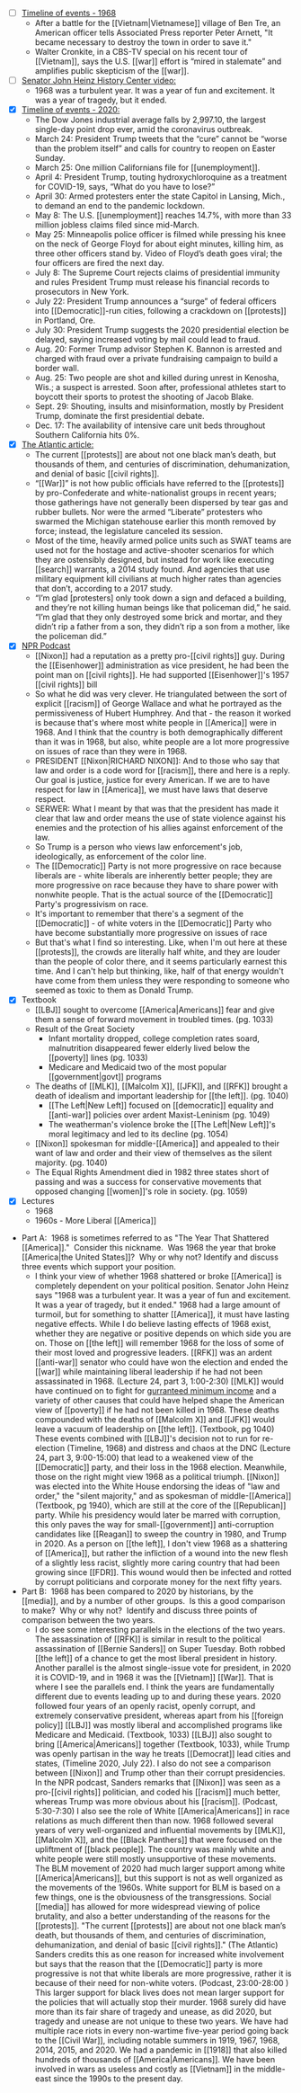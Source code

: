 - [ ] [Timeline of events - 1968](https://www.smithsonianmag.com/history/timeline-seismic-180967503/)
    - After a battle for the [[Vietnam|Vietnamese]] village of Ben Tre, an American officer tells Associated Press reporter Peter Arnett, "It became necessary to destroy the town in order to save it."
    - Walter Cronkite, in a CBS-TV special on his recent tour of [[Vietnam]], says the U.S. [[war]] effort is “mired in stalemate” and amplifies public skepticism of the [[war]].
- [ ] [Senator John Heinz History Center video:](https://www.youtube.com/watch?v=w2Pcwq6m-9s)
    -  1968 was a turbulent year. It was a year of fun and excitement. It was a year of tragedy, but it ended.
- [x] [Timeline of events - 2020:](https://www.latimes.com/california/story/2020-12-18/what-a-year-it-was-a-2020-timeline)
    - The Dow Jones industrial average falls by 2,997.10, the largest single-day point drop ever, amid the coronavirus outbreak.
    - March 24: President Trump tweets that the “cure” cannot be “worse than the problem itself” and calls for country to reopen on Easter Sunday.
    - March 25: One million Californians file for [[unemployment]].
    - April 4: President Trump, touting hydroxychloroquine as a treatment for COVID-19, says, “What do you have to lose?”
    - April 30: Armed protesters enter the state Capitol in Lansing, Mich., to demand an end to the pandemic lockdown.
    - May 8: The U.S. [[unemployment]] reaches 14.7%, with more than 33 million jobless claims filed since mid-March.
    - May 25: Minneapolis police officer is filmed while pressing his knee on the neck of George Floyd for about eight minutes, killing him, as three other officers stand by. Video of Floyd’s death goes viral; the four officers are fired the next day.
    - July 8: The Supreme Court rejects claims of presidential immunity and rules President Trump must release his financial records to prosecutors in New York.
    - July 22: President Trump announces a “surge” of federal officers into [[Democratic]]-run cities, following a crackdown on [[protests]] in Portland, Ore.
    - July 30: President Trump suggests the 2020 presidential election be delayed, saying increased voting by mail could lead to fraud.
    - Aug. 20: Former Trump advisor Stephen K. Bannon is arrested and charged with fraud over a private fundraising campaign to build a border wall.
    - Aug. 25: Two people are shot and killed during unrest in Kenosha, Wis.; a suspect is arrested. Soon after, professional athletes start to boycott their sports to protest the shooting of Jacob Blake.
    - Sept. 29: Shouting, insults and misinformation, mostly by President Trump, dominate the first presidential debate.
    - Dec. 17: The availability of intensive care unit beds throughout Southern California hits 0%.
- [x] [The Atlantic article:](https://www.theatlantic.com/ideas/archive/2020/05/1968-and-2020-lessons-from-americas-worst-year-so-far/612415/)
    - The current [[protests]] are about not one black man’s death, but thousands of them, and centuries of discrimination, dehumanization, and denial of basic [[civil rights]].
    - “[[War]]” is not how public officials have referred to the [[protests]] by pro-Confederate and white-nationalist groups in recent years; those gatherings have not generally been dispersed by tear gas and rubber bullets. Nor were the armed “Liberate” protesters who swarmed the Michigan statehouse earlier this month removed by force; instead, the legislature canceled its session. 
    - Most of the time, heavily armed police units such as SWAT teams are used not for the hostage and active-shooter scenarios for which they are ostensibly designed, but instead for work like executing [[search]] warrants, a 2014 study found. And agencies that use military equipment kill civilians at much higher rates than agencies that don’t, according to a 2017 study.
    - “I’m glad [protesters] only took down a sign and defaced a building, and they’re not killing human beings like that policeman did,” he said. “I’m glad that they only destroyed some brick and mortar, and they didn’t rip a father from a son, they didn’t rip a son from a mother, like the policeman did.”
- [x] [NPR Podcast](https://www.npr.org/transcripts/878070770)
    - [[Nixon]] had a reputation as a pretty pro-[[civil rights]] guy. During the [[Eisenhower]] administration as vice president, he had been the point man on [[civil rights]]. He had supported [[Eisenhower]]'s 1957 [[civil rights]] bill
    - So what he did was very clever. He triangulated between the sort of explicit [[racism]] of George Wallace and what he portrayed as the permissiveness of Hubert Humphrey. And that - the reason it worked is because that's where most white people in [[America]] were in 1968. And I think that the country is both demographically different than it was in 1968, but also, white people are a lot more progressive on issues of race than they were in 1968.
    - PRESIDENT [[Nixon|RICHARD NIXON]]: And to those who say that law and order is a code word for [[racism]], there and here is a reply. Our goal is justice, justice for every American. If we are to have respect for law in [[America]], we must have laws that deserve respect.
    - SERWER: What I meant by that was that the president has made it clear that law and order means the use of state violence against his enemies and the protection of his allies against enforcement of the law.
    - So Trump is a person who views law enforcement's job, ideologically, as enforcement of the color line.
    - The [[Democratic]] Party is not more progressive on race because liberals are - white liberals are inherently better people; they are more progressive on race because they have to share power with nonwhite people. That is the actual source of the [[Democratic]] Party's progressivism on race.
    - It's important to remember that there's a segment of the [[Democratic]] - of white voters in the [[Democratic]] Party who have become substantially more progressive on issues of race
    - But that's what I find so interesting. Like, when I'm out here at these [[protests]], the crowds are literally half white, and they are louder than the people of color there, and it seems particularly earnest this time. And I can't help but thinking, like, half of that energy wouldn't have come from them unless they were responding to someone who seemed as toxic to them as Donald Trump.
- [x] Textbook
    - [[LBJ]] sought to overcome [[America|Americans]] fear and give them a sense of forward movement in troubled times. (pg. 1033)
    - Result of the Great Society
        - Infant mortality dropped, college completion rates soard, malnutrition disappeared fewer elderly lived below the [[poverty]] lines (pg. 1033)
        - Medicare and Medicaid two of the most popular [[government|govt]] programs
    - The deaths of [[MLK]], [[Malcolm X]], [[JFK]], and [[RFK]] brought a death of idealism and important leadership for [[the left]]. (pg. 1040)
        - [[The Left|New Left]] focused on [[democratic]] equality and [[anti-war]] policies over ardent Maxist-Leninism (pg. 1049)
        - The weatherman's violence broke the [[The Left|New Left]]'s moral legitimacy and led to its decline (pg. 1054)
    - [[Nixon]] spokesman for middle-[[America]] and appealed to their want of law and order and their view of themselves as the silent majority. (pg. 1040)
    - The Equal Rights Amendment died in 1982 three states short of passing and was a success for conservative movements that opposed changing [[women]]'s role in society. (pg. 1059)
- [x] Lectures
    - 1968
    - 1960s - More Liberal [[America]]
- Part A:  1968 is sometimes referred to as "The Year That Shattered [[America]]."  Consider this nickname.  Was 1968 the year that broke [[America|the United States]]?  Why or why not? Identify and discuss three events which support your position.
    - I think your view of whether 1968 shattered or broke [[America]] is completely dependent on your political position. Senator John Heinz says "1968 was a turbulent year. It was a year of fun and excitement. It was a year of tragedy, but it ended."  1968 had a large amount of turmoil, but for something to shatter [[America]], it must have lasting negative effects. While I do believe lasting effects of 1968 exist, whether they are negative or positive depends on which side you are on. Those on [[the left]] will remember 1968 for the loss of some of their most loved and progressive leaders. [[RFK]] was an ardent [[anti-war]] senator who could have won the election and ended the [[war]] while maintaining liberal leadership if he had not been assassinated in 1968. (Lecture 24, part 3, 1:00-2:30) [[MLK]] would have continued on to fight for [gurranteed minimum income](https://www.theatlantic.com/business/archive/2013/08/martin-luther-kings-economic-dream-a-guaranteed-income-for-all-americans/279147/) and a variety of other causes that could have helped shape the American view of [[poverty]] if he had not been killed in 1968. These deaths compounded with the deaths of [[Malcolm X]] and [[JFK]] would leave a vacuum of leadership on [[the left]]. (Textbook, pg 1040) These events combined with [[LBJ]]'s decision not to run for re-election (Timeline, 1968) and distress and chaos at the DNC (Lecture 24, part 3, 9:00-15:00) that lead to a weakened view of the [[Democratic]] party, and their loss in the 1968 election. Meanwhile, those on the right might view 1968 as a political triumph. [[Nixon]] was elected into the White House endorsing the ideas of "law and order," the "silent majority," and as spokesman of middle-[[America]] (Textbook, pg 1940), which are still at the core of the [[Republican]] party. While his presidency would later be marred with corruption, this only paves the way for small-[[government]] anti-corruption candidates like [[Reagan]] to sweep the country in 1980, and Trump in 2020. As a person on [[the left]], I don't view 1968 as a shattering of [[America]], but rather the infliction of a wound into the new flesh of a slightly less racist, slightly more caring country that had been growing since [[FDR]]. This wound would then be infected and rotted by corrupt politicians and corporate money for the next fifty years. 
- Part B:  1968 has been compared to 2020 by historians, by the [[media]], and by a number of other groups.  Is this a good comparison to make?  Why or why not?  Identify and discuss three points of comparison between the two years.
    - I do see some interesting parallels in the elections of the two years. The assassination of [[RFK]] is similar in result to the political assassination of [[Bernie Sanders]] on Super Tuesday. Both robbed [[the left]] of a chance to get the most liberal president in history. Another parallel is the almost single-issue vote for president, in 2020 it is COVID-19, and in 1968 it was the [[Vietnam]] [[War]]. That is where I see the parallels end. I think the years are fundamentally different due to events leading up to and during these years. 2020 followed four years of an openly racist, openly corrupt, and extremely conservative president, whereas apart from his [[foreign policy]] [[LBJ]] was mostly liberal and accomplished programs like Medicare and Medicaid. (Textbook, 1033) [[LBJ]] also sought to bring [[America|Americans]] together (Textbook, 1033), while Trump was openly partisan in the way he treats [[Democrat]] lead cities and states, (Timeline 2020, July 22). I also do not see a comparison between [[Nixon]] and Trump other than their corrupt presidencies. In the NPR podcast, Sanders remarks that [[Nixon]] was seen as a pro-[[civil rights]] politician, and coded his [[racism]] much better, whereas Trump was more obvious about his [[racism]]. (Podcast, 5:30-7:30) I also see the role of White [[America|Americans]] in race relations as much different then than now. 1968 followed several years of very well-organized and influential movements by [[MLK]], [[Malcolm X]], and the [[Black Panthers]] that were focused on the upliftment of [[black people]]. The country was mainly white and white people were still mostly unsupportive of these movements. The BLM movement of 2020 had much larger support among white [[America|Americans]], but this support is not as well organized as the movements of the 1960s. White support for BLM is based on a few things, one is the obviousness of the transgressions. Social [[media]] has allowed for more widespread viewing of police brutality, and also a better understanding of the reasons for the [[protests]]. "The current [[protests]] are about not one black man’s death, but thousands of them, and centuries of discrimination, dehumanization, and denial of basic [[civil rights]]." (The Atlantic) Sanders credits this as one reason for increased white involvement but says that the reason that the [[Democratic]] party is more progressive is not that white liberals are more progressive, rather it is because of their need for non-white voters. (Podcast, 23:00-28:00 ) This larger support for black lives does not mean larger support for the policies that will actually stop their murder. 1968 surely did have more than its fair share of tragedy and unease, as did 2020, but tragedy and unease are not unique to these two years. We have had multiple race riots in every non-wartime five-year period going back to the [[Civil War]], including notable summers in 1919, 1967, 1968, 2014, 2015, and 2020. We had a pandemic in [[1918]] that also killed hundreds of thousands of [[America|Americans]]. We have been involved in wars as useless and costly as [[Vietnam]] in the middle-east since the 1990s to the present day.
